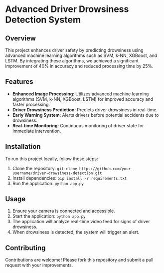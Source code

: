 # Advanced Driver Drowsiness Detection System

## Overview

This project enhances driver safety by predicting drowsiness using advanced machine learning algorithms such as SVM, k-NN, XGBoost, and LSTM. By integrating these algorithms, we achieved a significant improvement of 40% in accuracy and reduced processing time by 25%.

## Features

- **Enhanced Image Processing**: Utilizes advanced machine learning algorithms (SVM, k-NN, XGBoost, LSTM) for improved accuracy and faster processing.
- **Driver Drowsiness Prediction**: Predicts driver drowsiness in real-time.
- **Early Warning System**: Alerts drivers before potential accidents due to drowsiness.
- **Real-time Monitoring**: Continuous monitoring of driver state for immediate intervention.

## Installation

To run this project locally, follow these steps:

1. Clone the repository: `git clone https://github.com/your-username/driver-drowsiness-detection.git`
2. Install dependencies: `pip install -r requirements.txt`
3. Run the application: `python app.py`

## Usage

1. Ensure your camera is connected and accessible.
2. Start the application: `python app.py`
3. The application will analyze real-time video feed for signs of driver drowsiness.
4. When drowsiness is detected, the system will trigger an alert.

## Contributing

Contributions are welcome! Please fork this repository and submit a pull request with your improvements.


